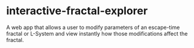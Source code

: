 # interactive-fractal-explorer
A web app that allows a user to modify parameters of an escape-time fractal or L-System and view instantly how those modifications affect the fractal.

